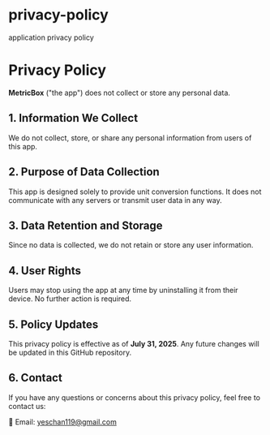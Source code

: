 # privacy-policy
application privacy policy

# Privacy Policy

**MetricBox** ("the app") does not collect or store any personal data.

## 1. Information We Collect
We do not collect, store, or share any personal information from users of this app.

## 2. Purpose of Data Collection
This app is designed solely to provide unit conversion functions. It does not communicate with any servers or transmit user data in any way.

## 3. Data Retention and Storage
Since no data is collected, we do not retain or store any user information.

## 4. User Rights
Users may stop using the app at any time by uninstalling it from their device. No further action is required.

## 5. Policy Updates
This privacy policy is effective as of **July 31, 2025**. Any future changes will be updated in this GitHub repository.

## 6. Contact
If you have any questions or concerns about this privacy policy, feel free to contact us:

📧 Email: yeschan119@gmail.com

